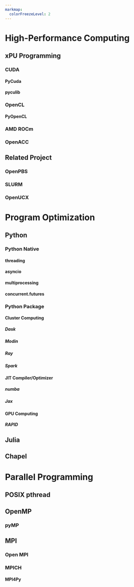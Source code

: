 ```yaml
---
markmap:
  colorFreezeLevel: 2
---
```


# High-Performance Computing
## xPU Programming
### CUDA
#### PyCuda
#### pyculib
### OpenCL
#### PyOpenCL
### AMD ROCm
### OpenACC
## Related Project
### OpenPBS
### SLURM
### OpenUCX

# Program Optimization
## Python
### Python Native
#### threading
#### asyncio
#### multiprocessing
#### concurrent.futures
### Python Package
#### Cluster Computing
##### Dask
##### Modin
##### Ray
##### Spark
#### JIT Compiler/Optimizer
##### numba
##### Jax
#### GPU Computing
##### RAPID
## Julia
## Chapel

# Parallel Programming
## POSIX pthread
## OpenMP
### pyMP
## MPI
### Open MPI
### MPICH
#### MPI4Py